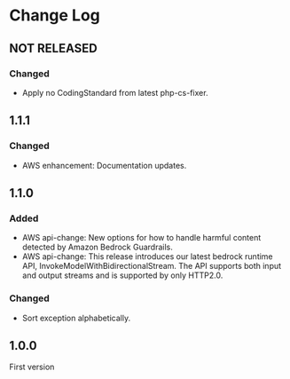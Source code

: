# Change Log

## NOT RELEASED

### Changed

- Apply no CodingStandard from latest php-cs-fixer.

## 1.1.1

### Changed

- AWS enhancement: Documentation updates.

## 1.1.0

### Added

- AWS api-change: New options for how to handle harmful content detected by Amazon Bedrock Guardrails.
- AWS api-change: This release introduces our latest bedrock runtime API, InvokeModelWithBidirectionalStream. The API supports both input and output streams and is supported by only HTTP2.0.

### Changed

- Sort exception alphabetically.

## 1.0.0

First version
